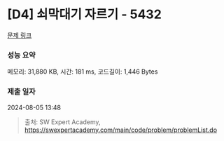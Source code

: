 # [D4] 쇠막대기 자르기 - 5432 

[문제 링크](https://swexpertacademy.com/main/code/problem/problemDetail.do?contestProbId=AWVl47b6DGMDFAXm) 

### 성능 요약

메모리: 31,880 KB, 시간: 181 ms, 코드길이: 1,446 Bytes

### 제출 일자

2024-08-05 13:48



> 출처: SW Expert Academy, https://swexpertacademy.com/main/code/problem/problemList.do